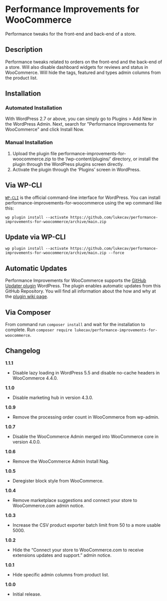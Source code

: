 # Performance Improvements for WooCommerce
Performance tweaks for the front-end and back-end of a store.

## Description

Performance tweaks related to orders on the front-end and the back-end of a store. Will also disable dashboard widgets for reviews and status in WooCommerce. Will hide the tags, featured and types admin columns from the product list.


## Installation


### Automated Installation

With WordPress 2.7 or above, you can simply go to Plugins > Add New in the WordPress Admin. Next, search for "Performance Improvements for WooCommerce" and click Install Now. 

### Manual Installation

1. Upload the plugin file performance-improvements-for-woocommerce.zip to the ‘/wp-content/plugins/’ directory, or install the plugin through the WordPress plugins screen directly.
2. Activate the plugin through the ‘Plugins’ screen in WordPress.

## Via WP-CLI
[`WP-CLI`](http://wp-cli.org/) is the official command-line interface for WordPress. You can install performance-improvements-for-woocommerce using the wp command like this:

```wp plugin install --activate https://github.com/lukecav/performance-improvements-for-woocommerce/archive/main.zip```

## Update via WP-CLI
```wp plugin install --activate https://github.com/lukecav/performance-improvements-for-woocommerce/archive/main.zip --force```

## Automatic Updates
Performance Improvements for WooCommerce supports the [GitHub Updater plugin](https://github.com/afragen/github-updater) WordPress. The plugin enables automatic updates from this GitHub Repository. You will find all information about the how and why at the [plugin wiki page](https://github.com/afragen/github-updater/wiki).

## Via Composer
From command run ```composer install``` and wait for the installation to complete.
Run ```composer require lukecav/performance-improvements-for-woocommerce```.

## Changelog

**1.1.1**
* Disable lazy loading in WordPress 5.5 and disable no-cache headers in WooCommerce 4.4.0.

**1.1.0**
* Disable marketing hub in version 4.3.0.

**1.0.9**
* Remove the processing order count in WooCommerce from wp-admin.

**1.0.7**
* Disable the WooCommerce Admin merged into WooCommerce core in version 4.0.0.

**1.0.6**
* Remove the WooCommerce Admin Install Nag.

**1.0.5**
* Deregister block style from WooCommerce.

**1.0.4**
* Remove marketplace suggestions and connect your store to WooCommerce.com admin notice.

**1.0.3**
* Increase the CSV product exporter batch limit from 50 to a more usable 5000.

**1.0.2**
* Hide the “Connect your store to WooCommerce.com to receive extensions updates and support.” admin notice.

**1.0.1**
* Hide specific admin columns from product list.

**1.0.0**
* Initial release.
